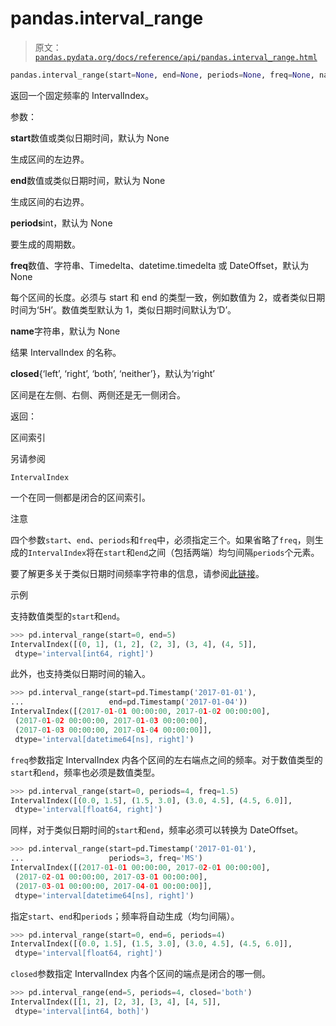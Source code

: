 # pandas.interval_range

> 原文：[`pandas.pydata.org/docs/reference/api/pandas.interval_range.html`](https://pandas.pydata.org/docs/reference/api/pandas.interval_range.html)

```py
pandas.interval_range(start=None, end=None, periods=None, freq=None, name=None, closed='right')
```

返回一个固定频率的 IntervalIndex。

参数：

**start**数值或类似日期时间，默认为 None

生成区间的左边界。

**end**数值或类似日期时间，默认为 None

生成区间的右边界。

**periods**int，默认为 None

要生成的周期数。

**freq**数值、字符串、Timedelta、datetime.timedelta 或 DateOffset，默认为 None

每个区间的长度。必须与 start 和 end 的类型一致，例如数值为 2，或者类似日期时间为‘5H’。数值类型默认为 1，类似日期时间默认为‘D’。

**name**字符串，默认为 None

结果 IntervalIndex 的名称。

**closed**{‘left’, ‘right’, ‘both’, ‘neither’}，默认为‘right’

区间是在左侧、右侧、两侧还是无一侧闭合。

返回：

区间索引

另请参阅

`IntervalIndex`

一个在同一侧都是闭合的区间索引。

注意

四个参数`start`、`end`、`periods`和`freq`中，必须指定三个。如果省略了`freq`，则生成的`IntervalIndex`将在`start`和`end`之间（包括两端）均匀间隔`periods`个元素。

要了解更多关于类似日期时间频率字符串的信息，请参阅[此链接](https://pandas.pydata.org/pandas-docs/stable/user_guide/timeseries.html#offset-aliases)。

示例

支持数值类型的`start`和`end`。

```py
>>> pd.interval_range(start=0, end=5)
IntervalIndex([(0, 1], (1, 2], (2, 3], (3, 4], (4, 5]],
 dtype='interval[int64, right]') 
```

此外，也支持类似日期时间的输入。

```py
>>> pd.interval_range(start=pd.Timestamp('2017-01-01'),
...                   end=pd.Timestamp('2017-01-04'))
IntervalIndex([(2017-01-01 00:00:00, 2017-01-02 00:00:00],
 (2017-01-02 00:00:00, 2017-01-03 00:00:00],
 (2017-01-03 00:00:00, 2017-01-04 00:00:00]],
 dtype='interval[datetime64[ns], right]') 
```

`freq`参数指定 IntervalIndex 内各个区间的左右端点之间的频率。对于数值类型的`start`和`end`，频率也必须是数值类型。

```py
>>> pd.interval_range(start=0, periods=4, freq=1.5)
IntervalIndex([(0.0, 1.5], (1.5, 3.0], (3.0, 4.5], (4.5, 6.0]],
 dtype='interval[float64, right]') 
```

同样，对于类似日期时间的`start`和`end`，频率必须可以转换为 DateOffset。

```py
>>> pd.interval_range(start=pd.Timestamp('2017-01-01'),
...                   periods=3, freq='MS')
IntervalIndex([(2017-01-01 00:00:00, 2017-02-01 00:00:00],
 (2017-02-01 00:00:00, 2017-03-01 00:00:00],
 (2017-03-01 00:00:00, 2017-04-01 00:00:00]],
 dtype='interval[datetime64[ns], right]') 
```

指定`start`、`end`和`periods`；频率将自动生成（均匀间隔）。

```py
>>> pd.interval_range(start=0, end=6, periods=4)
IntervalIndex([(0.0, 1.5], (1.5, 3.0], (3.0, 4.5], (4.5, 6.0]],
 dtype='interval[float64, right]') 
```

`closed`参数指定 IntervalIndex 内各个区间的端点是闭合的哪一侧。

```py
>>> pd.interval_range(end=5, periods=4, closed='both')
IntervalIndex([[1, 2], [2, 3], [3, 4], [4, 5]],
 dtype='interval[int64, both]') 
```
